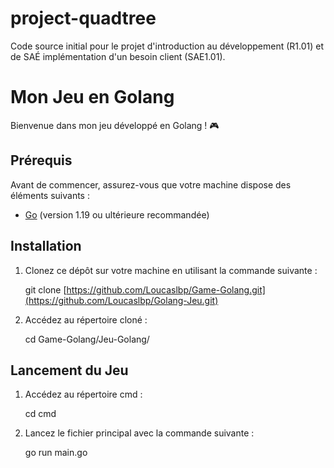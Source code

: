 # project-quadtree

Code source initial pour le projet d'introduction au développement (R1.01) et de SAÉ implémentation d'un besoin client (SAE1.01).

# Mon Jeu en Golang

Bienvenue dans mon jeu développé en Golang ! 🎮

## Prérequis

Avant de commencer, assurez-vous que votre machine dispose des éléments suivants :

- [Go](https://go.dev/dl/) (version 1.19 ou ultérieure recommandée)

## Installation

1. Clonez ce dépôt sur votre machine en utilisant la commande suivante :

   git clone [https://github.com/Loucaslbp/Game-Golang.git](https://github.com/Loucaslbp/Golang-Jeu.git)
   
2. Accédez au répertoire cloné :
    
    cd Game-Golang/Jeu-Golang/
    
## Lancement du Jeu

1. Accédez au répertoire cmd :

    cd cmd
    
2. Lancez le fichier principal avec la commande suivante :

    go run main.go
